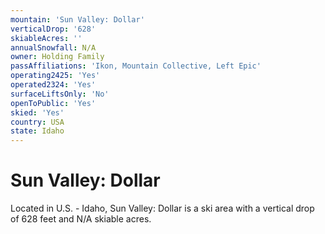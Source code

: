 ```yaml
---
mountain: 'Sun Valley: Dollar'
verticalDrop: '628'
skiableAcres: ''
annualSnowfall: N/A
owner: Holding Family
passAffiliations: 'Ikon, Mountain Collective, Left Epic'
operating2425: 'Yes'
operated2324: 'Yes'
surfaceLiftsOnly: 'No'
openToPublic: 'Yes'
skied: 'Yes'
country: USA
state: Idaho
---
```


# Sun Valley: Dollar

Located in U.S. - Idaho, Sun Valley: Dollar is a ski area with a vertical drop of 628 feet and N/A skiable acres.

